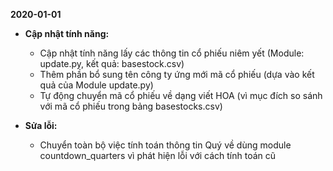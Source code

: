 **2020-01-01**
  * **Cập nhật tính năng:**
    * Cập nhật tính năng lấy các thông tin cổ phiếu niêm yết (Module: update.py, kết quả: basestock.csv)
    * Thêm phần bổ sung tên công ty ứng mới mã cổ phiếu (dựa vào kết quả của Module update.py)
    * Tự động chuyển mã cổ phiếu về dạng viết HOA (vì mục đích so sánh với mã cổ phiếu trong bảng basestocks.csv)
  
  * **Sửa lỗi:**
    * Chuyển toàn bộ việc tính toán thông tin Quý về dùng module countdown_quarters vì phát hiện lỗi với cách tính toán cũ